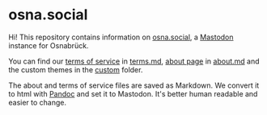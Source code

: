 osna.social
===========

Hi! This repository contains information on [osna.social](https://osna.social), a [Mastodon](https://github.com/tootsuite/mastodon) instance for Osnabrück.

You can find our [terms of service](https://osna.social/terms) in [terms.md](terms.md), [about page](https://osna.social/about/more) in [about.md](about.md) and the custom themes in the [custom](custom) folder.

The about and terms of service files are saved as Markdown. We convert it to html with [Pandoc](https://pandoc.org/) and set it to Mastodon. It's better human readable and easier to change.
